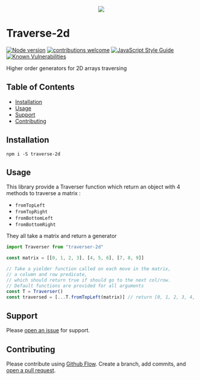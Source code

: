 <p align="center">
  <img src="https://i.imgur.com/h2tkxgj.png"/>
</p>

# Traverse-2d

[![Node version](https://img.shields.io/node/v/traverse-2d.svg?style=flat)](http://nodejs.org/download/)
[![contributions welcome](https://img.shields.io/badge/contributions-welcome-brightgreen.svg?style=flat)](https://github.com/elcoosp/traverse-2d/issues)
[![JavaScript Style Guide](https://img.shields.io/badge/code_style-standard-brightgreen.svg)](https://standardjs.com)
[![Known Vulnerabilities](https://snyk.io/test/github/elcoosp/traverse-2d/badge.svg)](https://snyk.io/test/github/elcoosp/traverse-2d)

Higher order generators for 2D arrays traversing

## Table of Contents

- [Installation](#installation)
- [Usage](#usage)
- [Support](#support)
- [Contributing](#contributing)

## Installation

`npm i -S traverse-2d`

## Usage

This library provide a Traverser function which return an object with 4 methods to traverse a matrix :

- `fromTopLeft`
- `fromTopRight`
- `fromBottomLeft`
- `fromBottomRight`

They all take a matrix and return a generator

```javascript
import Traverser from "traverser-2d"

const matrix = [[0, 1, 2, 3], [4, 5, 6], [7, 8, 9]]

// Take a yielder function called on each move in the matrix,
// a column and row predicate,
// which should return true if should go to the next col/row.
// Default functions are provided for all arguments
const T = Traverser()
const traversed = [...T.fromTopLeft(matrix)] // return [0, 1, 2, 3, 4, 5, 6, 7, 8, 9]
```

## Support

Please [open an issue](https://github.com/elcoosp/traverse-2d/issues/new) for support.

## Contributing

Please contribute using [Github Flow](https://guides.github.com/introduction/flow/). Create a branch, add commits, and [open a pull request](https://github.com/elcoosp/traverse-2d/compare/).

